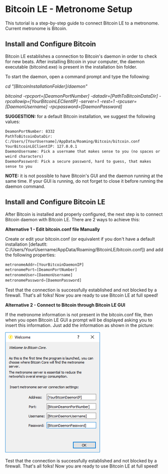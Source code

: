 # Bitcoin LE - Metronome Setup

This tutorial is a step-by-step guide to connect Bitcoin LE to a metronome. Current metronome is Bitcoin.

## Install and Configure Bitcoin

Bitcoin LE establishes a connection to Bitcoin's daemon in order to check for new beats.
After installing Bitcoin in your computer, the daemon executable (bitcoind.exe) is present in the installation bin folder.

To start the daemon, open a command prompt and type the following:

*cd "[BitcoinInstallationFolder]/daemon"*

*bitcoind -rpcport=[DeamonPortNumber] -datadir=[PathToBitcoinDataDir] -rpcallowip=[YourBitcoinLEClientIP] -server=1 -rest=1 -rpcuser=[DaemonUsername] -rpcpassword=[DaemonPassword]*

**SUGGESTION:** for a default Bitcoin installation, we suggest the following values:
```
DeamonPortNumber: 8332
PathToBitcoinDataDir: C:/Users/[YourUsername]/AppData/Roaming/Bitcoin/bitcoin.conf
YourBitcoinLEClientIP: 127.0.0.1
DaemonUsername: Pick a username that makes sense to you (no spaces or weird characters)
DaemonPassword: Pick a secure password, hard to guess, that makes sense to you
```

**NOTE:** it is not possible to have Bitcoin's GUI and the daemon running at the same time. If your GUI is running, do not forget to close it before running the daemon command.

## Install and Configure Bitcoin LE

After Bitcoin is installed and properly configured, the next step is to connect Bitcoin daemon with Bitcoin LE.
There are 2 ways to achieve this:

**Alternative 1 - Edit bitcoin.conf file Manually**

Create or edit your bitcoin.conf (or equivalent if you don't have a default installation [defautlt: C:/Users/YourUsername/AppData/Roaming/BitcoinLE/bitcoin.conf]) and add the following properties:

```javascript
metronomeAddr=[YourBitcoinDaemonIP]
metronomePort=[DeamonPortNumber]
metronomeUser=[DaemonUsername]
metronomePassword=[DaemonPassword]
```

Test that the connection is successfully established and not blocked by a firewall.
That's all folks! Now you are ready to use Bitcoin LE at full speed!

**Alternative 2 - Connect to Bitcoin through Bitcoin LE GUI**

If the metronome information is not present in the bitcoin.conf file, then when you open Bitcoin LE GUI a prompt will be displayed asking you to insert this information. Just add the information as shown in the picture:

<img src="metronome_setup_gui.png" />

Test that the connection is successfully established and not blocked by a firewall.
That's all folks! Now you are ready to use Bitcoin LE at full speed!
